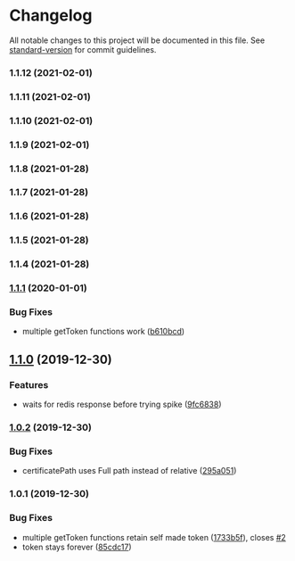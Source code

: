 # Changelog

All notable changes to this project will be documented in this file. See [standard-version](https://github.com/conventional-changelog/standard-version) for commit guidelines.

### 1.1.12 (2021-02-01)

### 1.1.11 (2021-02-01)

### 1.1.10 (2021-02-01)

### 1.1.9 (2021-02-01)

### 1.1.8 (2021-01-28)

### 1.1.7 (2021-01-28)

### 1.1.6 (2021-01-28)

### 1.1.5 (2021-01-28)

### 1.1.4 (2021-01-28)

### [1.1.1](https://github.com/ShragaUser/spike-get-token/compare/v1.1.0...v1.1.1) (2020-01-01)


### Bug Fixes

* multiple getToken functions work ([b610bcd](https://github.com/ShragaUser/spike-get-token/commit/b610bcd5634d7d66d115022c158b7c5e9dd2694b))

## [1.1.0](https://github.com/ShragaUser/spike-get-token/compare/v1.0.2...v1.1.0) (2019-12-30)


### Features

* waits for redis response before trying spike ([9fc6838](https://github.com/ShragaUser/spike-get-token/commit/9fc68381f5d3b7154f7a01bf6279bdb0b05e42ad))

### [1.0.2](https://github.com/ShragaUser/spike-get-token/compare/v1.0.1...v1.0.2) (2019-12-30)


### Bug Fixes

* certificatePath uses Full path instead of relative ([295a051](https://github.com/ShragaUser/spike-get-token/commit/295a0510b9927bc88b35f376b6a544769f1c11f0))

### 1.0.1 (2019-12-30)


### Bug Fixes

* multiple getToken functions retain self made token ([1733b5f](https://github.com/ShragaUser/spike-get-token/commit/1733b5f5fa5c2a8a026e61d1e5b43487ecacaf2b)), closes [#2](https://github.com/ShragaUser/spike-get-token/issues/2)
* token stays forever ([85cdc17](https://github.com/ShragaUser/spike-get-token/commit/85cdc17e8566673bc2a0adb26f169ee3901808e5))
